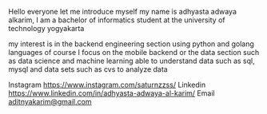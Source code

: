 Hello everyone let me introduce myself my name is adhyasta adwaya alkarim, I am a bachelor of informatics student at the university of technology yogyakarta

my interest is in the backend engineering section using python and golang languages ​of course I focus on the mobile backend or the data section such as data science and machine learning able to understand data such as sql, mysql and data sets such as cvs to analyze data

Instagram https://www.instagram.com/saturnzzss/
Linkedin https://www.linkedin.com/in/adhyasta-adwaya-al-karim/
Email aditnyakarim@gmail.com

